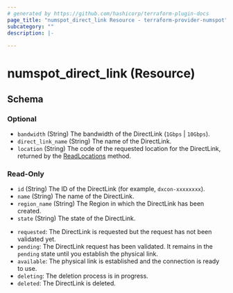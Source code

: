 ```yaml
---
# generated by https://github.com/hashicorp/terraform-plugin-docs
page_title: "numspot_direct_link Resource - terraform-provider-numspot"
subcategory: ""
description: |-
  
---
```


# numspot_direct_link (Resource)





<!-- schema generated by tfplugindocs -->
## Schema

### Optional

- `bandwidth` (String) The bandwidth of the DirectLink (`1Gbps` \| `10Gbps`).
- `direct_link_name` (String) The name of the DirectLink.
- `location` (String) The code of the requested location for the DirectLink, returned by the [ReadLocations](#readlocations) method.

### Read-Only

- `id` (String) The ID of the DirectLink (for example, `dxcon-xxxxxxxx`).
- `name` (String) The name of the DirectLink.
- `region_name` (String) The Region in which the DirectLink has been created.
- `state` (String) The state of the DirectLink.<br />
* `requested`: The DirectLink is requested but the request has not been validated yet.<br />
* `pending`: The DirectLink request has been validated. It remains in the `pending` state until you establish the physical link.<br />
* `available`: The physical link is established and the connection is ready to use.<br />
 * `deleting`: The deletion process is in progress.<br />
* `deleted`: The DirectLink is deleted.
